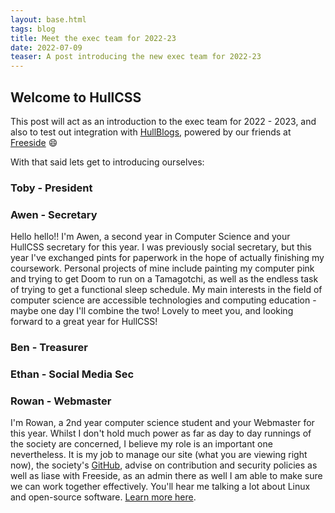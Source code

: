 ```yaml
---
layout: base.html
tags: blog
title: Meet the exec team for 2022-23
date: 2022-07-09
teaser: A post introducing the new exec team for 2022-23
---
```


## **Welcome to HullCSS**

This post will act as an introduction to the exec team for 2022 - 2023, and also to test out integration with [HullBlogs](https://hullblogs.com), powered by our friends at [Freeside](https://freeside.co.uk) 😄  

With that said lets get to introducing ourselves:

### Toby - President

### Awen - Secretary

Hello hello!! I'm Awen, a second year in Computer Science and your HullCSS secretary for this year. I was previously social secretary, but this year I've exchanged pints for paperwork in the hope of actually finishing my coursework. Personal projects of mine include painting my computer pink and trying to get Doom to run on a Tamagotchi, as well as the endless task of trying to get a functional sleep schedule. My main interests in the field of computer science are accessible technologies and computing education - maybe one day I'll combine the two! Lovely to meet you, and looking forward to a great year for HullCSS!

### Ben  - Treasurer

### Ethan - Social Media Sec

### Rowan  - Webmaster

I'm Rowan, a 2nd year computer science student and your Webmaster for this year. Whilst I don't hold much power as far as day to day runnings of the society are concerned, I believe my role is an important one nevertheless. It is my job to manage our site (what you are viewing right now), the society's [GitHub](https://github.com/hullcss), advise on contribution and security policies as well as liase with Freeside, as an admin there as well I am able to make sure we can work together effectively. You'll hear me talking a lot about Linux and open-source software. [Learn more here](https://blog.crimsontome.com).
